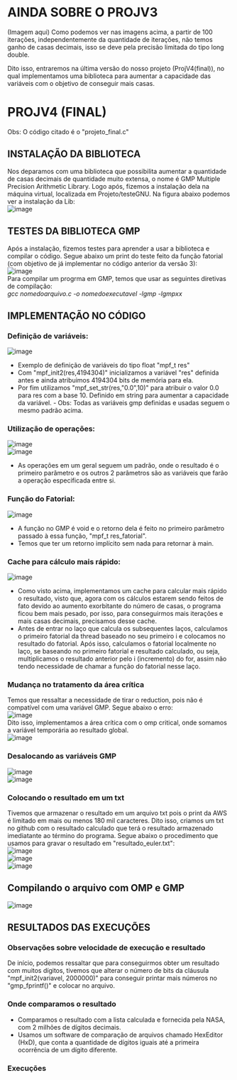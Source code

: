 # AINDA SOBRE O PROJV3
(Imagem aqui)
Como podemos ver nas imagens acima, a partir de 100 iterações, independentemente da quantidade de iterações, não temos ganho de casas decimais, isso se deve pela precisão limitada do tipo long double.

Dito isso, entraremos na última versão do nosso projeto (ProjV4(final)), no qual implementamos uma biblioteca para aumentar a capacidade das variáveis com o objetivo de conseguir mais casas.

# PROJV4 (FINAL)
Obs: O código citado é o "projeto_final.c"  
## INSTALAÇÃO DA BIBLIOTECA 
Nos deparamos com uma biblioteca que possibilita aumentar a quantidade de casas decimais de quantidade muito extensa, o nome é GMP Multiple Precision
Arithmetic Library. Logo após, fizemos a instalação dela na máquina virtual, localizada em Projeto/testeGNU. Na figura abaixo podemos ver a instalação da Lib:   
![image](https://user-images.githubusercontent.com/73514316/203628203-72e05791-82a2-4e67-b86a-52a8013007a7.png)

## TESTES DA BIBLIOTECA GMP
Após a instalação, fizemos testes para aprender a usar a biblioteca e compilar o código. Segue abaixo um print do teste feito da função fatorial (com objetivo de já implementar no código anterior da versão 3):  
![image](https://user-images.githubusercontent.com/73514316/203628950-f9218029-0ddf-4900-a47b-c1f7c511c5b2.png)  
Para compilar um progrma em GMP, temos que usar as seguintes diretivas de compilação:  
_gcc nomedoarquivo.c -o nomedoexecutavel -lgmp -lgmpxx_ 

## IMPLEMENTAÇÃO NO CÓDIGO 
### Definição de variáveis:  
![image](https://user-images.githubusercontent.com/73514316/203654442-75597c22-734c-4da6-a60e-fdd9c2223d83.png)  
- Exemplo de definição de variáveis do tipo float "mpf_t res"  
- Com "mpf_init2(res,4194304)" inicializamos a variável "res" definida antes e ainda atribuimos 4194304 bits de memória para ela.  
- Por fim utilizamos "mpf_set_str(res,"0.0",10)" para atribuir o valor 0.0 para res com a base 10. Definido em string para aumentar a capacidade da variável. - Obs: Todas as variáveis gmp definidas e usadas seguem o mesmo padrão acima.

### Utilização de operações:  
![image](https://user-images.githubusercontent.com/73514316/203655326-880c81dd-7c55-4875-ad48-ea861ab91ef3.png)  
![image](https://user-images.githubusercontent.com/73514316/203655924-71dcc325-e765-41b2-8dcc-e19bcde98ccb.png)  
- As operações em um geral seguem um padrão, onde o resultado é o primeiro parâmetro e os outros 2 parâmetros são as variáveis que farão a operação especificada entre si.  

### Função do Fatorial:  
![image](https://user-images.githubusercontent.com/73514316/203653981-0d442dda-f25d-427c-858e-afc6622119b6.png)
- A função no GMP é void e o retorno dela é feito no primeiro parâmetro passado à essa função, "mpf_t res_fatorial".  
- Temos que ter um retorno implícito sem nada para retornar à main.  

### Cache para cálculo mais rápido:  
![image](https://user-images.githubusercontent.com/73514316/203656128-29e9ff7a-41a4-49ee-ae92-54afac790deb.png)  
- Como visto acima, implementamos um cache para calcular mais rápido o resultado, visto que, agora com os cálculos estarem sendo feitos de fato devido ao aumento exorbitante do número de casas, o programa ficou bem mais pesado, por isso, para conseguirmos mais iterações e mais casas decimais, precisamos desse cache.  
- Antes de entrar no laço que calcula os subsequentes laços, calculamos o primeiro fatorial da thread baseado no seu primeiro i e colocamos no resultado do fatorial. Após isso, calculamos o fatorial localmente no laço, se baseando no primeiro fatorial e resultado calculado, ou seja, multiplicamos o resultado anterior pelo i (incremento) do for, assim não tendo necessidade de chamar a função do fatorial nesse laço.  

### Mudança no tratamento da área crítica  
Temos que ressaltar a necessidade de tirar o reduction, pois não é compatível com uma variável GMP. Segue abaixo o erro:  
![image](https://user-images.githubusercontent.com/73514316/203663400-ebfa0740-bc1a-40bb-ac92-3f816960f6fb.png)  
Dito isso, implementamos a área crítica com o omp critical, onde somamos a variável temporária ao resultado global.  
![image](https://user-images.githubusercontent.com/73514316/203663562-862ac4f8-51e4-42a1-b8a3-1122ca8157af.png)  


### Desalocando as variáveis GMP  
![image](https://user-images.githubusercontent.com/73514316/203663043-165f0616-e3e7-4df7-9234-8175acbedfc5.png)  
![image](https://user-images.githubusercontent.com/73514316/203663079-5be0b2ea-97fa-4d71-b8d0-a5f9a333a331.png)  


### Colocando o resultado em um txt
Tivemos que armazenar o resultado em um arquivo txt pois o print da AWS é limitado em mais ou menos 180 mil caracteres. Dito isso, criamos um txt no github com o resultado calculado que terá o resultado armazenado imediatante ao término do programa.  Segue abaixo o procedimento que usamos para gravar o resultado em "resultado_euler.txt":  
![image](https://user-images.githubusercontent.com/73514316/203662727-1a4cb0c5-e2a4-4c20-b90c-812c1e404551.png)  
![image](https://user-images.githubusercontent.com/73514316/203662747-94444b77-7f62-483d-90bf-7234fcddb23e.png)  
![image](https://user-images.githubusercontent.com/73514316/203662763-fa592c2e-014a-4d19-9054-ab299db137bb.png)  

## Compilando o arquivo com OMP e GMP  
![image](https://user-images.githubusercontent.com/73514316/203663752-25fa1476-55d4-43dd-a3b6-5b0e07783c51.png)  

## RESULTADOS DAS EXECUÇÕES
### Observações sobre velocidade de execução e resultado  
De início, podemos ressaltar que para conseguirmos obter um resultado com muitos dígitos, tivemos que alterar o número de bits da cláusula "mpf_init2(variavel, 2000000)" para conseguir printar mais números no "gmp_fprintf()" e colocar no arquivo.  

### Onde comparamos o resultado  
- Comparamos o resultado com a lista calculada e fornecida pela NASA, com 2 milhões de dígitos decimais.  
- Usamos um software de comparação de arquivos chamado HexEditor (HxD), que conta a quantidade de dígitos iguais até a primeira ocorrência de um dígito diferente.  

### Execuções  

